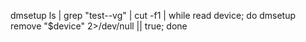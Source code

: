 dmsetup ls | grep "test--vg" | cut -f1 | while read device; do     dmsetup remove "$device" 2>/dev/null || true; done
